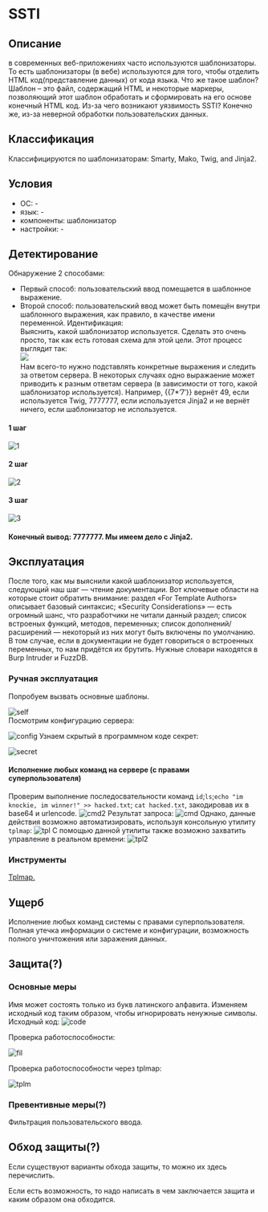 # SSTI
  
  
  ## Описание
  в современных веб-приложениях часто используются шаблонизаторы. То есть шаблонизаторы (в вебе) используются для того, чтобы отделить 
  HTML код(представление данных) от кода языка. Что же такое шаблон? Шаблон – это файл, содержащий HTML и некоторые маркеры, позволяющий
  этот шаблон обработать и сформировать на его основе конечный HTML код.
  Из-за чего возникают уязвимость SSTI? Конечно же, из-за неверной обработки пользовательских данных.
  
  ## Классификация
  Классифицируются по шаблонизаторам: Smarty, Mako, Twig, and Jinja2.
  
  ## Условия
  - ОС: -
  - язык: -
  - компоненты: шаблонизатор
  - настройки: -
  
  ## Детектирование
  Обнаружение 2 способами:  
  - Первый способ: пользовательский ввод помещается в шаблонное выражение.  
  - Второй способ: пользовательский ввод может быть помещён внутри шаблонного выражения, как правило, в качестве имени переменной.
  Идентификация:  
  Выяснить, какой шаблонизатор используется. Сделать это очень просто, так как есть готовая схема для этой цели. Этот процесс выглядит так:  
  ![](https://defcon.ru/wp-content/uploads/2016/11/1.png)  
  Нам всего-то нужно подставлять конкретные выражения и следить за ответом сервера. В некоторых случаях одно выражаение может приводить к разным ответам сервера (в зависимости от того, какой шаблонизатор используется). Например, {{7*’7′}} вернёт 49, если используется Twig, 7777777, если используется Jinja2 и не вернёт ничего, если шаблонизатор не используется.
  
  #### 1 шаг
  ![1](https://pp.userapi.com/c846121/v846121517/18bd00/2Po0PiSSPa8.jpg)  
  #### 2 шаг 
  ![2](https://pp.userapi.com/c846121/v846121517/18bd07/pR0f_0JxmBs.jpg)  
  #### 3 шаг
  ![3](https://pp.userapi.com/c846121/v846121517/18bd0e/KZD9VkHvts8.jpg)  
  #### Конечный вывод: 7777777. Мы имеем дело с Jinja2.
  
  
  ## Эксплуатация
  После того, как мы выяснили какой шаблонизатор используется, следующий наш шаг — чтение документации. Вот ключевые области на которые стоит обратить внимание:
  раздел «For Template Authors» описывает базовый синтаксис;
  «Security Considerations» — есть огромный шанс, что разработчики не читали данный раздел;
  список встроеных функций, методов, переменных;
  список дополнений/расширений — некоторый из них могут быть включены по умолчанию.
  В том случае, если в документации не будет говориться о встроенных переменных, то нам придётся их брутить. Нужные словари находятся в Burp Intruder и FuzzDB.
  ### Ручная эксплуатация
  Попробуем вызвать основные шаблоны. 
  
  ![self](https://pp.userapi.com/c846121/v846121517/18bcf9/B2iSScgkCMQ.jpg)  
  Посмотрим конфигурацию сервера:  
  
  ![config](https://pp.userapi.com/c849132/v849132517/112edb/szvDnHpBZw4.jpg)
  Узнаем скрытый в программном коде секрет:   
  
  ![secret](https://pp.userapi.com/c849132/v849132517/112eed/sPWNeku-cVI.jpg)
  #### Исполнение любых команд на сервере (с правами суперпользователя)
  Проверим выполнение последосвательности команд `id`;`ls`;`echo "im knockie, im winner!" >> hacked.txt`; `cat hacked.txt`, закодировав их в base64 и urlencode.
  ![cmd2](https://pp.userapi.com/c849132/v849132517/112f04/TbdIfSu1PAg.jpg)
  Результат запроса:
  ![cmd](https://pp.userapi.com/c849132/v849132517/112efd/tuUyVE4ZbU0.jpg)
  Однако, данные действия возможно автоматизировать, используя консольную утилиту `tplmap`:
  ![tpl](https://pp.userapi.com/c849132/v849132517/112f27/l7Ak41yusFs.jpg)
  С помощью данной утилиты также возможно захватить управление в реальном времени: 
  ![tpl2](https://pp.userapi.com/c849132/v849132517/112f47/7Pm6007VLf8.jpg)
  ### Инструменты
  [Tplmap.](https://github.com/epinna/tplmap)
  
  ## Ущерб
  Исполнение любых команд системы с правами суперпользователя. Полная утечка информации о системе и конфигурации, возможность полного уничтожения или заражения данных.
  
  ## Защита(?)
  ### Основные меры
  Имя может состоять только из букв латинского алфавита. Изменяем исходный код таким образом, чтобы игнорировать ненужные символы.  
  Исходный код:
  ![code](https://pp.userapi.com/c849132/v849132289/1166bd/K_7su5Rg3Kk.jpg)  
  
  Проверка работоспособности:  
  
  ![fil](https://pp.userapi.com/c849132/v849132289/1166a4/T8wirzD24kA.jpg)  
  
  Проверка работоспособности через tplmap:  
  
  ![tplm](https://pp.userapi.com/c849132/v849132289/1166c6/oNOZ7f7LDN8.jpg)  
  
  ### Превентивные меры(?)
  Фильтрация пользовательского ввода.
  
  
  ## Обход защиты(?)
  Если существуют варианты обхода защиты, то можно их здесь перечислить.
  
  Если есть возможность, то надо написать в чем заключается защита и каким образом она обходится.
  
